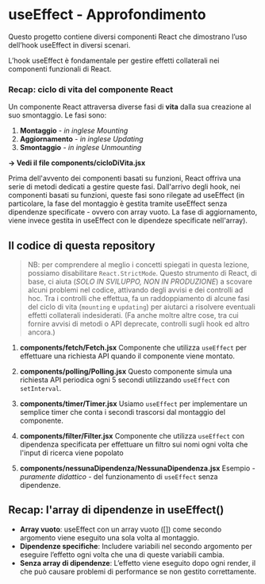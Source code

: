 # useEffect - Approfondimento

Questo progetto contiene diversi componenti React che dimostrano l’uso dell’hook useEffect in diversi scenari.

L’hook useEffect è fondamentale per gestire effetti collaterali nei componenti funzionali di React.

### Recap: ciclo di vita del componente React

Un componente React attraversa diverse fasi di **vita** dalla sua creazione al suo smontaggio.
Le fasi sono:

1. **Montaggio** - *in inglese Mounting*
2. **Aggiornamento** - *in inglese Updating*
3. **Smontaggio** - *in inglese Unmounting*

**-> Vedi il file components/cicloDiVita.jsx**

Prima dell'avvento dei componenti basati su funzioni, React offriva una serie di metodi dedicati a gestire queste fasi.
Dall'arrivo degli hook, nei componenti basati su funzioni, queste fasi sono rilegate ad useEffect (in particolare, la fase del montaggio è gestita tramite useEffect senza dipendenze specificate - ovvero con array vuoto. La fase di aggiornamento, viene invece gestita in useEffect con le dipendeze specificate nell'array).

## Il codice di questa repository

> NB: per comprendere al meglio i concetti spiegati in questa lezione,
> possiamo disabilitare `React.StrictMode`. Questo strumento di React, di
> base, ci aiuta (*SOLO IN SVILUPPO, NON IN PRODUZIONE*) a scovare alcuni
> problemi nel codice, attivando degli avvisi e dei controlli ad hoc.
> Tra i controlli che effettua, fa un raddoppiamento di alcune fasi del
> ciclo di vita (`mounting` e `updating`) per aiutarci a
> risolvere eventuali effetti collaterali indesiderati. (Fa anche moltre
> altre cose, tra cui fornire avvisi di metodi o API deprecate,
> controlli sugli hook ed altro ancora.)

1. **components/fetch/Fetch.jsx**
Componente che utilizza `useEffect` per effettuare una richiesta API quando il componente viene montato.

2. **components/polling/Polling.jsx**
Questo componente simula una richiesta API periodica ogni 5 secondi utilizzando `useEffect` con `setInterval`.

3. **components/timer/Timer.jsx**
Usiamo `useEffect` per implementare un semplice timer che conta i secondi trascorsi dal montaggio del componente.

4. **components/filter/Filter.jsx**
Componente che utilizza `useEffect` con dipendenza specificata per effettuare un filtro sui nomi ogni volta che l'input di ricerca viene popolato

5. **components/nessunaDipendenza/NessunaDipendenza.jsx**
Esempio - *puramente didattico* - del funzionamento di `useEffect` senza dipendenze.

## Recap: l'array di dipendenze in useEffect()

- **Array vuoto**: useEffect con un array vuoto ([]) come secondo argomento viene eseguito una sola volta al montaggio.
- **Dipendenze specifiche**: Includere variabili nel secondo argomento per eseguire l’effetto ogni volta che una di queste variabili cambia.
- **Senza array di dipendenze**: L’effetto viene eseguito dopo ogni render, il che può causare problemi di performance se non gestito correttamente.
